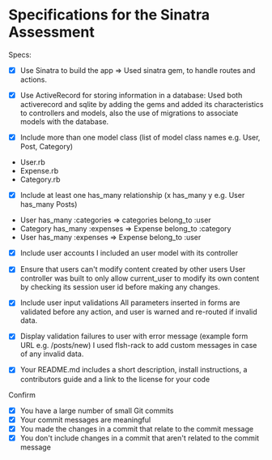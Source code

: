 # Specifications for the Sinatra Assessment

Specs:
- [x] Use Sinatra to build the app => Used sinatra gem, to handle routes and actions.

- [x] Use ActiveRecord for storing information in a database:
Used both activerecord and sqlite by adding the gems and added its characteristics to controllers and models, also the use of migrations to associate models with the database.

- [x] Include more than one model class (list of model class names e.g. User, Post, Category)
* User.rb
* Expense.rb
* Category.rb

- [x] Include at least one has_many relationship (x has_many y e.g. User has_many Posts)
* User has_many :categories => categories belong_to :user
* Category has_many :expenses => Expense belong_to :category
* User has_many :expenses => Expense belong_to :user

- [x] Include user accounts
I included an user model with its controller

- [x] Ensure that users can't modify content created by other users
User controller was built to only allow current_user to modify its own content by checking its session user id before making any changes.

- [x] Include user input validations
All parameters inserted in forms are validated before any action, and user is warned and re-routed if invalid data.

- [x] Display validation failures to user with error message (example form URL e.g. /posts/new)
I used flsh-rack to add custom messages in case of any invalid data.

- [x] Your README.md includes a short description, install instructions, a contributors guide and a link to the license for your code

Confirm
- [x] You have a large number of small Git commits
- [x] Your commit messages are meaningful
- [x] You made the changes in a commit that relate to the commit message
- [x] You don't include changes in a commit that aren't related to the commit message
